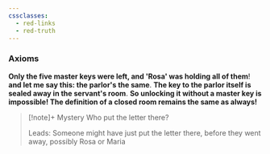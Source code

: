 ```yaml
---
cssclasses:
  - red-links
  - red-truth
---
```


### Axioms
__Only the five master keys were left, and 'Rosa' was holding all of them__! __and let me say this: the parlor's the same__. __The key to the parlor itself is sealed away in the servant's room__. __So unlocking it without a master key is impossible! The definition of a closed room remains the same as always!__ 
> [!note]+ Mystery
> Who put the letter there?
>
> Leads:
> Someone might have just put the letter there, before they went away, possibly Rosa or Maria
